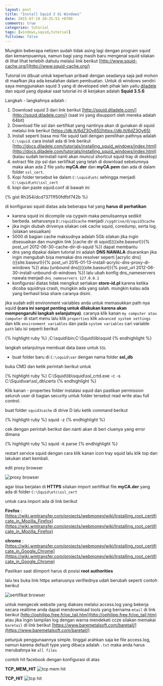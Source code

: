 ```yaml
---
layout: post
title: "Install Squid 3 di Windows"
date: 2015-07-10 10:25:53 +0700
comments: true
categories: tutorial
tags: [windows,squid,tutorial]
fullview: false
---
```

Mungkin beberapa netizen sudah tidak asing lagi dengan program squid dan kemampuannya, namun bagi yang masih baru mengenal squid silakan di lihat lihat terlebih dahulu melalui link berikut [http://www.squid-cache.org/](http://www.squid-cache.org/)

Tutorial ini dibuat untuk keperluan pribadi dengan seadanya saja jadi mohon di maafkan jika ada kesalahan dalam pembuatan. Untuk di windows sendiri saya menggunakan squid 3 yang di developed oleh pihak lain yaitu [diladele](http://squid.diladele.com/) dan squid yang dipakai saat tutorial ini di kerjakan adalah **Squid 3.5.6**

Langkah - langkahnya adalah :

1. Download squid 3 dari link berikut [http://squid.diladele.com/](http://squid.diladele.com/) (saat ini yang disupport oleh mereka adalah 64bit)
2. Download file ssl dan sertifikat yang nantinya akan di gunakan di squid melalui link berikut [https://db.tt/6dZ3Oy65](https://db.tt/6dZ3Oy65)
3. Install seperti biasa msi file squid tadi dengan pemilihan pathnya adalah `C:\squid`. cara install ada di link berikut [http://docs.diladele.com/tutorials/installing_squid_windows/index.html](http://docs.diladele.com/tutorials/installing_squid_windows/index.html) (kalau sudah terinstall nanti akan muncul shortcut squid tray di desktop) 
4. extract file zip ssl dan sertifikat yang telah di download sebelumnya maka akan ada 2 file yaitu **myCA.der** dan **myCA.pem** dan ada di dalam folder `ssl_cert`. 
5. Kopi folder tersebut ke dalam `C:\squid\etc` sehingga menjadi `C:\squid\etc\ssl_cert`
6. kopi dan paste squid.conf di bawah ini

{% gist Rh354/dcd73711f50fdfbf742b %}

di konfigurasi squid diatas ada beberapa hal yang **harus di perhatikan**

- karena squid ini dicompile via cygwin maka penulisannya sedikit berbeda. seharusnya `D:/squid3cache` menjadi `/cygdrive/d/squid3cache`
- jika ingin diubah drivenya silakan cek cache squid, coredump, serta log. (silakan sesuaikan)
- 5000 di bagian cache maksudnya adalah 5Gb silakan jika ingin disesuaikan dan mungkin link [cache dir di squid]({{site.baseurl}}{% post_url 2012-06-30-cache-dir-di-squid %}) dapat membantu
- dns yang dipakai dalam tutorial ini adalah **DNS NAWALA** disarankan jika ingin mengubah bisa memakai dns resolver seperti [acrylic dns]({{site.baseurl}}{% post_url 2015-01-13-install-acrylic-dns-proxy-di-windows %}) atau [unbound dns]({{site.baseurl}}{% post_url 2012-06-30-install-unbound-di-windows %}) lalu ubah konfig dns_nameservers nawala menjadi `dns_nameservers 127.0.0.1`
- konfigurasi diatas tidak mengikut sertakan **store-id.pl** karena ketika dicoba squidnya crash, mungkin ada yang salah. mungkin kalau ada yang berhasil bisa share caranya disini.

jika sudah edit environment variables anda untuk memasukkan path nya squid **(cara ini sangat penting untuk dilakukan karena akan mempengaruhi langkah selanjutnya)**. caranya klik kanan `my computer atau computer` di start menu lalu klik `properties` klik `advanced system settings` dan klik `environment variables` dan pada `system variables` cari variable `path` lalu isi seperti berikut

{% highlight ruby %}
;C:\squid\bin;C:\Squid\lib\squid
{% endhighlight %}

langkah selanjutnya membuat data base untuk `SSL`

- buat folder baru di `C:\squid\var` dengan nama folder **ssl_db**

buka CMD dan ketik perintah berikut untuk 

{% highlight ruby %}
C:\Squid\lib\squid\ssl_crtd.exe -c -s C:\Squid\var\ssl_db\certs
{% endhighlight %}

Klik kanan - properties folder instalasi squid dan pastikan permission seluruh user di bagian security untuk folder tersebut read write atau full control.

buat folder `squid3cache` di drive D lalu ketik command berikut

{% highlight ruby %}
squid -z
{% endhighlight %}

cek dengan perintah berikut dan nanti akan di beri cluenya yang error dimana

{% highlight ruby %}
squid -k parse
{% endhighlight %}

restart service squid dengan cara klik kanan icon tray squid lalu klik top dan lakukan start kembali.

edit proxy browser

![proxy browser](http://s6.postimg.org/bqy7nj8ox/browser_proxy.png)

agar bisa berjalan di **HTTPS** silakan import sertifikat file **myCA.der** yang ada di folder `C:\Squid\etc\ssl_cert`

untuk cara import ada di link berikut

**Firefox** : [https://wiki.wmtransfer.com/projects/webmoney/wiki/Installing_root_certificate_in_Mozilla_Firefox](https://wiki.wmtransfer.com/projects/webmoney/wiki/Installing_root_certificate_in_Mozilla_Firefox)

**chrome**	: [https://wiki.wmtransfer.com/projects/webmoney/wiki/Installing_root_certificate_in_Google_Chrome](https://wiki.wmtransfer.com/projects/webmoney/wiki/Installing_root_certificate_in_Google_Chrome)

Pastikan saat diimport harus di posisi **root authorities**

lalu tes buka link https seharusnya verifiednya udah berubah seperti contoh berikut

![sertifikat browser](http://s6.postimg.org/ovzhmwhmp/verified.png)

untuk mengecek website yang diakses melalui access.log yang bekerja secara realtime anda dapat mendownload tools yang bernama `mtail` di link berikut [http://ophilipp.free.fr/op_tail.htm](http://ophilipp.free.fr/op_tail.htm) atau jika ingin tampilan log dengan warna mendekati ccze silakan memakai `baretail` di link berikut [https://www.baremetalsoft.com/baretail/](https://www.baremetalsoft.com/baretail/) 

petunjuk penggunaannya simple. tinggal arahkan saja ke file access.log, namun karena default type yang dibaca adalah `.txt` maka anda harus merubahnya ke `all files`

contoh hit facebook dengan konfigurasi di atas

**TCP_MEM_HIT**
![tcp mem hit](http://s6.postimg.org/dd4loaaf5/tcp_mem_hit.png)

**TCP_HIT**
![tcp hit](http://s6.postimg.org/9uslrw9j5/tcp_hit.png)

